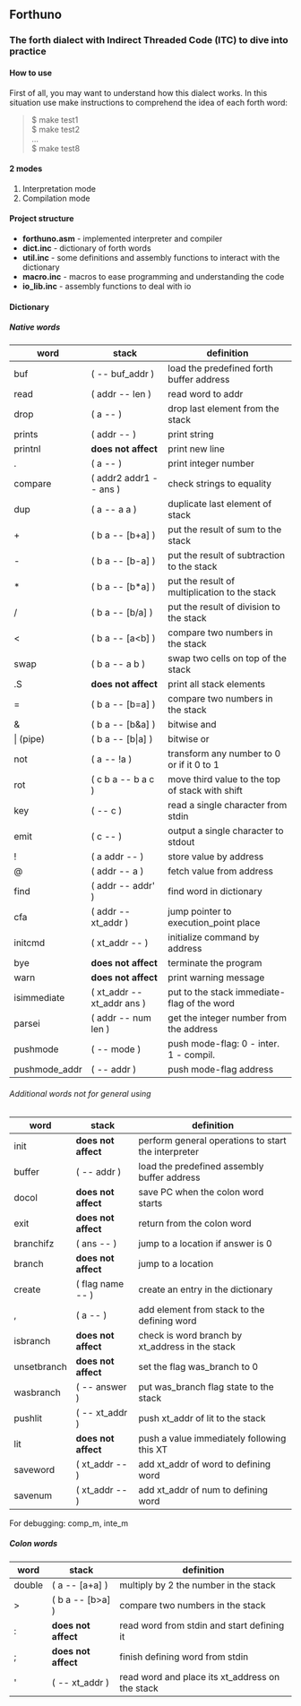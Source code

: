 ## Forthuno
### The forth dialect with Indirect Threaded Code (ITC) to dive into practice

#### How to use
First of all, you may want to understand how this dialect works. In this situation use make instructions to comprehend the idea of each forth word:
> $ make test1 <br>
> $ make test2 <br>
> ... <br>
> $ make test8

#### 2 modes
1. Interpretation mode
1. Compilation mode

#### Project structure
* **forthuno.asm** - implemented interpreter and compiler
* **dict.inc** - dictionary of forth words
* **util.inc** - some definitions and assembly functions to interact with the dictionary
* **macro.inc** - macros to ease programming and understanding the code
* **io_lib.inc** - assembly functions to deal with io

#### Dictionary
##### Native words
| word | stack | definition |
|-|-|-|
| buf | (  -- buf_addr ) | load the predefined forth buffer address |
| read | ( addr -- len ) | read word to addr |
| drop | ( a --  ) | drop last element from the stack |
| prints | ( addr --  ) | print string |
| printnl | **does not affect** | print new line |
| . | ( a --  ) | print integer number |
| compare | ( addr2 addr1 -- ans ) | check strings to equality |
| dup | ( a -- a a ) | duplicate last element of stack |
| + | ( b a -- [b+a] ) | put the result of sum to the stack |
| - | ( b a -- [b-a] ) | put the result of subtraction to the stack |
| * | ( b a -- [b*a] ) | put the result of multiplication to the stack |
| / | ( b a -- [b/a] ) | put the result of division to the stack |
| < | ( b a -- [a<b] ) | compare two numbers in the stack |
| swap | ( b a -- a b ) | swap two cells on top of the stack |
| .S | **does not affect** | print all stack elements |
| = | ( b a -- [b=a] ) | compare two numbers in the stack |
| & | ( b a -- [b&a] ) | bitwise and |
| &#124; (pipe) | ( b a -- [b&#124;a] ) | bitwise or |
| not | ( a -- !a ) | transform any number to 0 or if it 0 to 1 |
| rot | ( c b a -- b a c ) | move third value to the top of stack with shift |
| key | (  -- c ) | read a single character from stdin |
| emit | ( c --  ) | output a single character to stdout |
| ! | ( a addr --  ) | store value by address |
| @ | ( addr -- a ) | fetch value from address |
| find | ( addr -- addr' ) | find word in dictionary |
| cfa | ( addr -- xt_addr ) | jump pointer to execution_point place |
| initcmd | ( xt_addr --  ) | initialize command by address |
| bye | **does not affect** | terminate the program |
| warn | **does not affect** | print warning message |
| isimmediate | ( xt_addr -- xt_addr ans ) | put to the stack immediate-flag of the word |
| parsei | ( addr -- num len ) | get the integer number from the address |
| pushmode | (  -- mode ) | push mode-flag: 0 - inter. 1 - compil. |
| pushmode_addr | (  -- addr ) | push mode-flag address |

###### Additional words not for general using
| word | stack | definition |
|-|-|-|
| init | **does not affect** | perform general operations to start the interpreter |
| buffer | (  -- addr ) | load the predefined assembly buffer address |
| docol | **does not affect** | save PC when the colon word starts |
| exit | **does not affect** | return from the colon word |
| branchifz | ( ans --  ) | jump to a location if answer is 0 |
| branch | **does not affect** | jump to a location |
| create | ( flag name --  ) | create an entry in the dictionary |
| , | ( a -- ) | add element from stack to the defining word |
| isbranch | **does not affect** | check is word branch by xt_address in the stack |
| unsetbranch | **does not affect** | set the flag was_branch to 0 |
| wasbranch | (  -- answer ) | put was_branch flag state to the stack  |
| pushlit | (  -- xt_addr ) | push xt_addr of lit to the stack |
| lit | **does not affect** | push a value immediately following this XT |
| saveword | ( xt_addr --  ) | add xt_addr of word to defining word |
| savenum | ( xt_addr --  ) | add xt_addr of num to defining word |

For debugging: comp_m, inte_m

##### Colon words
| word | stack | definition |
|-|-|-|
| double | ( a -- [a+a] ) | multiply by 2 the number in the stack |
| > | ( b a -- [b>a] ) | compare two numbers in the stack |
| : | **does not affect** | read word from stdin and start defining it |
| ; | **does not affect** | finish defining word from stdin |
| ' | ( -- xt_addr ) | read word and place its xt_address on the stack |
